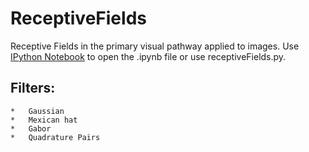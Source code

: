 ReceptiveFields
===============

Receptive Fields in the primary visual pathway applied to images. 
Use <a href="https://github.com/ipython/ipython">IPython Notebook</a> to open the .ipynb file or use receptiveFields.py.

Filters:
---------------

    *   Gaussian
    *   Mexican hat
    *   Gabor
    *   Quadrature Pairs
